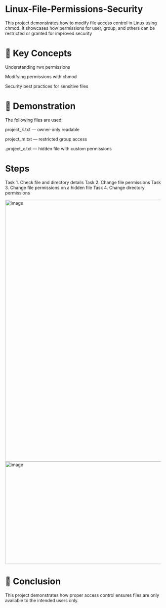 # Linux-File-Permissions-Security
This project demonstrates how to modify file access control in Linux using chmod. It showcases how permissions for user, group, and others can be restricted or granted for improved security


 # 🔑 Key Concepts

Understanding rwx permissions

Modifying permissions with chmod

Security best practices for sensitive files


 # 📂 Demonstration

The following files are used:

project_k.txt — owner-only readable

project_m.txt — restricted group access

.project_x.txt — hidden file with custom permissions

# Steps
Task 1. Check file and directory details
Task 2. Change file permissions
Task 3. Change file permissions on a hidden file
Task 4. Change directory permissions

<img width="940" height="846" alt="image" src="https://github.com/user-attachments/assets/f734ea62-011e-41d3-9672-d70e51100ff7" />


<img width="940" height="332" alt="image" src="https://github.com/user-attachments/assets/db455ed9-6b16-4f4e-a911-0b2fa36866dc" />


# 📜 Conclusion

This project demonstrates how proper access control ensures files are only available to the intended users only.
